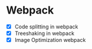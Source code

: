 # Webpack

-[x] Code splitting in webpack
-[x] Treeshaking in webpack
-[x] Image Optimization webpack
